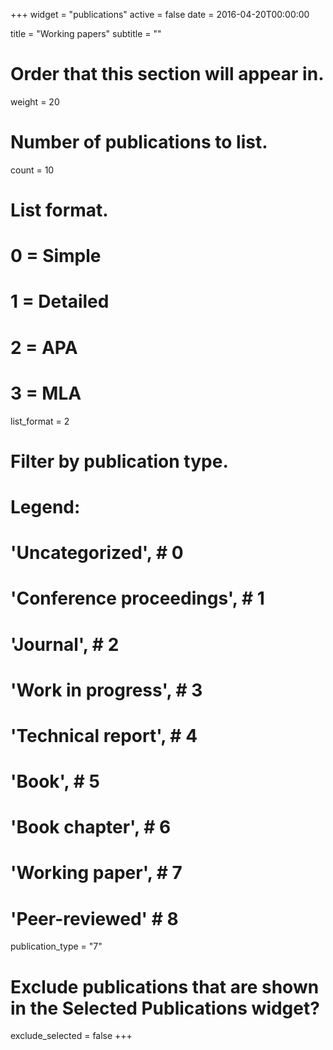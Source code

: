 +++
widget = "publications"
active = false
date = 2016-04-20T00:00:00

title = "Working papers"
subtitle = ""

# Order that this section will appear in.
weight = 20

# Number of publications to list.
count = 10

# List format.
#   0 = Simple
#   1 = Detailed
#   2 = APA
#   3 = MLA
list_format = 2

# Filter by publication type.
# Legend:
#   'Uncategorized',  # 0
#    'Conference proceedings',  # 1
#    'Journal',  # 2
#    'Work in progress',  # 3
#    'Technical report',  # 4
#    'Book',  # 5
#    'Book chapter',  # 6
#    'Working paper', # 7
#    'Peer-reviewed' # 8
publication_type = "7"

# Exclude publications that are shown in the Selected Publications widget?
exclude_selected = false
+++

